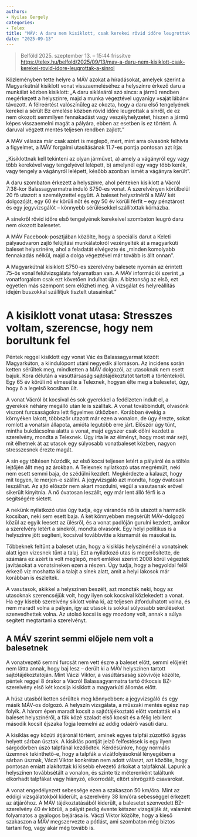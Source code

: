 ```yaml
---
authors:
- Nyilas Gergely
categories:
- Telex
title: "MÁV: A daru nem kisiklott, csak kerekei rövid időre leugrottak a sínről"
date: "2025-09-13"
---
```


> Belföld 2025. szeptember 13. – 15:44 frissítve
> https://telex.hu/belfold/2025/09/13/mav-a-daru-nem-kisiklott-csak-kerekei-rovid-idore-leugrottak-a-sinrol


Közleményben tette helyre a MÁV azokat a híradásokat, amelyek szerint a Magyarkútnál kisiklott vonat visszaemeléséhez a helyszínre érkező daru a munkálat közben kisiklott: „A daru siklásáról szó sincs: a jármű rendben megérkezett a helyszínre, majd a munka végeztével ugyanígy »saját lábán« távozott. A félreértést valószínűleg az okozta, hogy a daru első tengelyének kerekei a sérült Bz emelése közben rövid időre leugrottak a sínről, de ez nem okozott semmilyen fennakadást vagy veszélyhelyzetet, hiszen a jármű képes visszaemelni magát a pályára, ebben az esetben is ez történt. A daruval végzett mentés teljesen rendben zajlott.”

A MÁV válasza már csak azért is meglepő, mert, mint arra olvasónk felhívta a figyelmet, a MÁV forgalmi utasításának 11.7-es pontja pontosan azt írja:

„Kisiklottnak kell tekinteni az olyan járművet, a) amely a vágányról egy vagy több kerekével vagy tengelyével lelépett, b) amelynél egy vagy több kerék, vagy tengely a vágányról lelépett, később azonban ismét a vágányra került”.

A daru szombaton érkezett a helyszínre, ahol pénteken kisiklott a Vácról 7:38-kor Balassagyarmatra induló S750-es vonat. A szerelvényen körülbelül 20 fő utazott a személyzettel együtt. A baleset helyszínéről a MÁV két dolgozóját, egy 60 év körüli nőt és egy 50 év körüli férfit – egy pénztárost és egy jegyvizsgálót – könnyebb sérülésekkel szállítottak kórházba.

A sínekről rövid időre első tengelyének kerekeivel szombaton leugró daru nem okozott balesetet.

A MÁV Facebook-posztjában közölte, hogy a speciális darut a Keleti pályaudvaron zajló felújítási munkálatokról vezényelték át a magyarkúti baleset helyszínére, ahol a feladatát elvégezte és „minden komolyabb fennakadás nélkül, majd a dolga végeztével már tovább is állt onnan”.

A Magyarkútnál kisiklott S750-es szerelvény balesete nyomán az érintett 75-ös vonal felülvizsgálata folyamatban van. A MÁV információi szerint „a vonatforgalom csak ezt követően indulhat újra. A biztonság az első, ezt egyetlen más szempont sem előzheti meg. A vizsgálat és helyreállítás idején buszokkal szállítjuk tisztelt utasainkat.”

# A kisiklott vonat utasa: Stresszes voltam, szerencse, hogy nem borultunk fel

Péntek reggel kisiklott egy vonat Vác és Balassagyarmat között Magyarkúton, a kiindulópont utáni negyedik állomáson. Az incidens során ketten sérültek meg, mindketten a MÁV dolgozói, az utasoknak nem esett bajuk. Kora délután a vasúttársaság sajtótájékoztatót tartott a történtekről. Egy 65 év körüli nő elmesélte a Telexnek, hogyan élte meg a balesetet, úgy, hogy ő a legelső kocsiban ült.

A vonat Vácról öt kocsival és sok gyerekkel a fedélzeten indult el, a gyerekek néhány megálló után le is szálltak. A vonat továbbindult, olvasónk viszont furcsaságokra lett figyelmes útközben. Korábban évekig a környéken lakott, többször utazott már ezen a vonalon, de úgy érezte, sokat romlott a vonatsín állapota, amióta legutóbb erre járt. Először úgy tűnt, mintha bukdácsolna alatta a vonat, majd egyszer csak dőlni kezdett a szerelvény, mondta a Telexnek. Úgy írta le az élményt, hogy most már sejti, mit élhetnek át az utasok egy súlyosabb vonatbaleset közben, nagyon stresszesnek érezte magát.

A sín egy töltésen húzódik, az első kocsi teljesen letért a pályáról és a töltés lejtőjén állt meg az árokban. A Telexnek nyilatkozó utas megrémült, neki nem esett semmi baja, de szédülni kezdett. Megkérdezte a kalauzt, hogy mit tegyen, le merjen-e szállni. A jegyvizsgáló azt mondta, hogy óvatosan leszállhat. Az ajtó először nem akart mozdulni, végül a vasutasnak erővel sikerült kinyitnia. A nő óvatosan leszállt, egy már lent álló férfi is a segítségére sietett.

A nekünk nyilatkozó utas úgy tudja, egy várandós nő is utazott a harmadik kocsiban, neki sem esett baja. A két könnyebben megsérült MÁV-dolgozó közül az egyik leesett az ülésről, és a vonat padlóján gurulni kezdett, amikor a szerelvény letért a sínekről, mondta olvasónk. Egy helyi politikus is a helyszínre jött segíteni, kocsival továbbvitte a kismamát és másokat is.

Többeknek feltűnt a baleset után, hogy a kisiklás helyszínénél a vonatsínek alatt igen vizesnek tűnt a talaj. Ezt a nyilatkozó utas is megerősítette, de számára ez azért is volt meglepő, mert emlékei szerint 2008 körül végeztek javításokat a vonatsíneken ezen a részen. Úgy tudja, hogy a hegyoldal felől érkező víz moshatta ki a talajt a sínek alatt, amit a helyi lakosok már korábban is észleltek.

A vasutasok, akikkel a helyszínen beszélt, azt mondták neki, hogy az utasoknak szerencséjük volt, hogy ilyen sok kocsival közlekedett a vonat. Ha egy kisebb szerelvény siklott volna ki, az teljesen átfordulhatott volna, és nem maradt volna a pályán, így az utasok is sokkal súlyosabb sérüléseket szenvedhettek volna. Az utolsó kocsi is egy mozdony volt, annak a súlya segített megtartani a szerelvényt.

## A MÁV szerint semmi előjele nem volt a balesetnek

A vonatvezető semmi furcsát nem vett észre a baleset előtt, semmi előjelét nem látta annak, hogy baj lesz – derült ki a MÁV helyszínen tartott sajtótájékoztatóján. Mint Váczi Viktor, a vasúttársaság szóvivője közölte, péntek reggel 8 órakor a Vácról Balassagyarmatra tartó ötkocsis BZ-szerelvény első két kocsija kisiklott a magyarkúti állomás előtt.

A húsz utasból ketten sérültek meg könnyebben: a jegyvizsgáló és egy másik MÁV-os dolgozó. A helyszín vizsgálata, a műszaki mentés egész nap folyik. A három épen maradt kocsit a sajtótájékoztató előtt vontatták el a baleset helyszínéről, a fák közé szaladt első kocsit és a félig lebillent második kocsit éjszaka fogja leemelni az addig odaérő vasúti daru.

A kisiklás egy közúti átjárónál történt, aminek egyes talpfái zúzottkő ágyás helyett sárban úsztak. A kisiklás pontját jelző felfestések is egy ilyen sárgödörben úszó talpfánál kezdődtek. Kérdésünkre, hogy normális üzemnek tekinthető-e, hogy a talpfák a vízátfolyásoknál lényegében a sárban úsznak, Váczi Viktor konkrétan nem adott választ, azt közölte, hogy pontosan emiatt alakítottak ki kisebb elvezető árkokat a talpfáknál. Lapunk a helyszínen továbbsétált a vonalon, és szinte tíz méterenként találtunk elkorhadt talpfákat vagy hiányzó, elkorrodált, eltört sínrögzítő csavarokat.

A vonat engedélyezett sebessége ezen a szakaszon 50 km/óra. Mint az eddigi vizsgálatokból kiderült, a szerelvény 38 km/óra sebességgel érkezett az átjáróhoz. A MÁV tájékoztatásából kiderült, a balesetet szenvedett BZ-szerelvény 40 év körüli, a pályát pedig évente kétszer vizsgálják át, valamint folyamatos a gyalogos bejárása is. Váczi Viktor közölte, hogy a kieső szakaszon a MÁV megszervezte a pótlást, ami szombaton még biztos tartani fog, vagy akár még tovább is.
